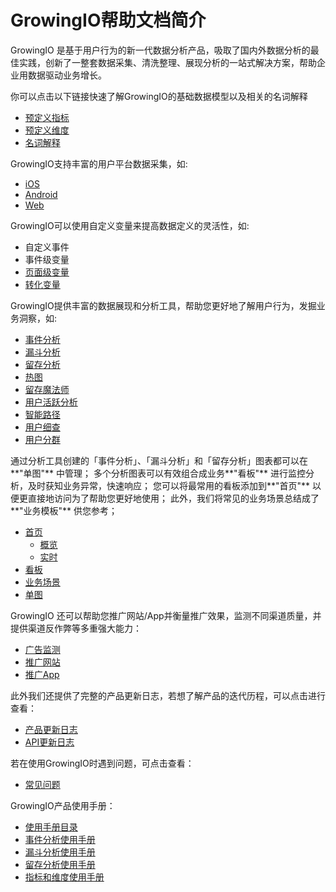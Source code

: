 # GrowingIO帮助文档简介

GrowingIO 是基于用户行为的新一代数据分析产品，吸取了国内外数据分析的最佳实践，创新了一整套数据采集、清洗整理、展现分析的一站式解决方案，帮助企业用数据驱动业务增长。

你可以点击以下链接快速了解GrowingIO的基础数据模型以及相关的名词解释

* [预定义指标](implementation/data-model/predefined-metrics.md)
* [预定义维度](implementation/data-model/predefined-dimensions.md)
* [名词解释](faq/definitions.md)   

GrowingIO支持丰富的用户平台数据采集，如:

* [iOS](sdk-integration/sdk-1.x-docs/sdk-1.x-manual/ios.md)
* [Android](sdk-integration/sdk-1.x-docs/sdk-1.x-manual/android/README.md)
* [Web](sdk-integration/sdk-1.x-docs/sdk-1.x-manual/js.md)    

GrowingIO可以使用自定义变量来提高数据定义的灵活性，如:

* 自定义事件
* 事件级变量
* [页面级变量](implementation/event-variable/custom-event/custom-variables-introduction/page-level-variable.md)
* [转化变量](implementation/event-variable/custom-event/custom-variables-introduction/conversion-variable.md) 

GrowingIO提供丰富的数据展现和分析工具，帮助您更好地了解用户行为，发掘业务洞察，如:

* [事件分析](analytics-tools/event-analysis.md)
* [漏斗分析](analytics-tools/funnel-analysis.md)
* [留存分析](analytics-tools/cohort-analysis.md)
* [热图](analytics-tools/heatmap/README.md)
* [留存魔法师](analytics-tools/magic-cohort.md)
* [用户活跃分析](analytics-tools/user-active-analysis.md)
* [智能路径](analytics-tools/smart-flow-analysis.md)
* [用户细查](analytics-tools/individual-user-report.md)
* [用户分群](analytics-tools/user-segmentation.md)  

通过分析工具创建的「事件分析」、「漏斗分析」和「留存分析」图表都可以在**"单图"** 中管理； 多个分析图表可以有效组合成业务**"看板"** 进行监控分析，及时获知业务异常，快速响应； 您可以将最常用的看板添加到**"首页"** 以便更直接地访问为了帮助您更好地使用； 此外，我们将常见的业务场景总结成了**"业务模板"** 供您参考；

* [首页](visualization/homepage.md)
  * [概览](visualization/overview.md)
  * [实时](visualization/realtime.md)
* [看板](visualization/dashboard.md)
* [业务场景](visualization/scenarios.md)
* [单图](visualization/charts.md)    

GrowingIO 还可以帮助您推广网站/App并衡量推广效果，监测不同渠道质量，并提供渠道反作弊等多重强大能力：

* [广告监测](ad-tracking/README.md)
* [推广网站](ad-tracking/web-marketing/README.md)
* [推广App](ad-tracking/app-marketing/README.md)   

此外我们还提供了完整的产品更新日志，若想了解产品的迭代历程，可以点击进行查看：

* [产品更新日志](product-change-log.md)  
* [API更新日志](api-change-log.md)    

若在使用GrowingIO时遇到问题，可点击查看：

* [常见问题](faq/README.md)

GrowingIO产品使用手册：

* [使用手册目录](https://s.growingio.com/074AKo)
* [事件分析使用手册](https://s.growingio.com/nvN9MB)
* [漏斗分析使用手册](https://s.growingio.com/9PXbR0)
* [留存分析使用手册](https://s.growingio.com/p8QD3x)
* [指标和维度使用手册](https://s.growingio.com/NLdx0O)

